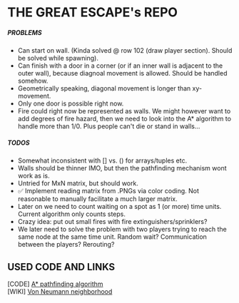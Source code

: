# THE GREAT ESCAPE's REPO

##### PROBLEMS
- Can start on wall. (Kinda solved @ row 102 (draw player section). Should be solved while spawning).
- Can finish with a door in a corner (or if an inner wall is adjacent to the outer wall), because diagnoal movement is allowed. Should be handled somehow.
- Geometrically speaking, diagonal movement is longer than xy-movement.
- Only one door is possible right now.
- Fire could right now be represented as walls. We might however want to add degrees of fire hazard, then we need to look into the A* algorithm to handle more than 1/0. Plus people can't die or stand in walls...

##### TODOS
- Somewhat inconsistent with [] vs. () for arrays/tuples etc.
- Walls should be thinner IMO, but then the pathfinding mechanism wont work as is.
- Untried for MxN matrix, but should work.
- :white_check_mark: Implement reading matrix from .PNGs via color coding. Not reasonable to manually facilitate a much larger matrix.
- Later on we need to count waiting on a spot as 1 (or more) time units. Current algorithm only counts steps.
- Crazy idea: put out small fires with fire extinguishers/sprinklers?
- We later need to solve the problem with two players trying to reach the same node at the same time unit. Random wait? Communication between the players? Rerouting?


## USED CODE AND LINKS
[CODE] [A* pathfinding algorithm](http://code.activestate.com/recipes/578919-python-a-pathfinding-with-binary-heap/)  
[WIKI] [Von Neumann neighborhood](https://en.wikipedia.org/wiki/Von_Neumann_neighborhood)